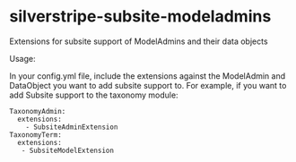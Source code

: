 silverstripe-subsite-modeladmins
================================

Extensions for subsite support of ModelAdmins and their data objects

Usage:

In your config.yml file, include the extensions against the ModelAdmin and DataObject you want to add subsite support to.
For example, if you want to add Subsite support to the taxonomy module:

	TaxonomyAdmin:
	  extensions:
	    - SubsiteAdminExtension
	TaxonomyTerm:
	  extensions:
	   - SubsiteModelExtension

